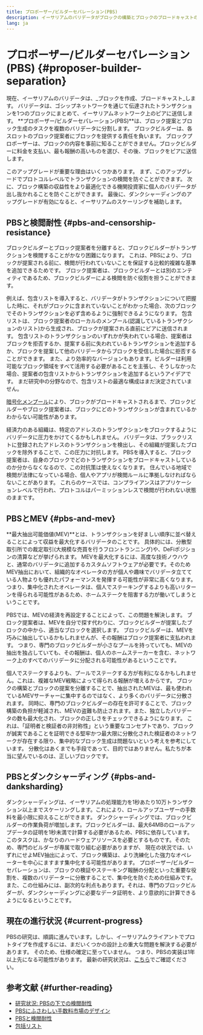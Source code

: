 ```yaml
---
title: プロポーザー/ビルダーセパレーション(PBS)
description: イーサリアムのバリデータがブロックの構築とブロックのブロードキャストの責任を分担する方法とその理由を学びます。
lang: ja
---
```


# プロポーザー/ビルダーセパレーション(PBS) {#proposer-builder-separation}

現在、イーサリアムのバリデータは、_ブロックを作成、ブロードキャスト_します。 バリデータは、ゴシップネットワークを通じて伝達されたトランザクションを1つのブロックにまとめて、イーサリアムネットワーク上のピアに送信します。 **プロポーザー/ビルダーセパレーション(PBS)**は、ブロック提案とブロック生成のタスクを複数のバリデータに分割します。 ブロックビルダーは、各スロットのブロック提案者にブロックを提供する責任を負います。 ブロックプロポーザーは、ブロックの内容を事前に知ることができません。ブロックビルダーに料金を支払い、最も報酬の高いものを選び、その後、ブロックをピアに送信します。

このアップグレードが重要な理由はいくつかあります。 まず、このアップグレードでプロトコルレベルでトランザクションの検閲を防ぐことができます。 次に、ブロック構築の収益性をより最適化できる機関投資家に個人のバリデータが出し抜かれることを防ぐことができます。 最後に、ダンクシャーディングのアップグレードが有効になると、イーサリアムのスケーリングを補助します。

## PBSと検閲耐性 {#pbs-and-censorship-resistance}

ブロックビルダーとブロック提案者を分離すると、ブロックビルダーがトランザクションを検閲することがかなり困難になります。 これは、PBSにより、ブロックが提案される前に、検閲が行われていないことを保証する比較的複雑な基準を追加できるためです。 ブロック提案者は、ブロックビルダーとは別のエンティティであるため、ブロックビルダーによる検閲を防ぐ役割を担うことができます。

例えば、包含リストを導入すると、バリデータがトランザクションについて把握した時に、それがブロックに含まれていないことがわかった場合、次のブロックでそのトランザクションを必ず含めるように強制できるようになります。 包含リストは、ブロック提案者のローカルのメンプール(認識しているトランザクションのリスト)から生成され、ブロックが提案される直前にピアに送信されます。 包含リストのトランザクションのいずれかが失われている場合、提案者はブロックを拒否するか、提案する前に失われているトランザクションを追加するか、ブロックを提案して他のバリデータからブロックを受信した場合に拒否することができます。 また、より効率的なバージョンもあります。ビルダーは利用可能なブロック領域をすべて活用する必要があることを主張し、そうしなかった場合、提案者の包含リストからトランザクションを追加するというアイデアです。 まだ研究中の分野なので、包含リストの最適な構成はまだ決定されていません。

[暗号化メンプール](https://www.youtube.com/watch?v=fHDjgFcha0M&list=PLpktWkixc1gUqkyc1-iE6TT0RWQTBJELe&index=3)により、ブロックがブロードキャストされるまで、ブロックビルダーやブロック提案者は、ブロックにどのトランザクションが含まれているかわからない可能性があります。

<ExpandableCard title="PBSにより、どのような検閲が解決されるのでしょうか？" eventCategory="/roadmap/pbs" eventName="clicked what kinds of censorship does PBS solve?">

経済力のある組織は、特定のアドレスのトランザクションをブロックするようにバリデータに圧力をかけてくるかもしれません。 バリデータは、ブラックリストに登録されたアドレスのトランザクションを検出し、その組織が提案したブロックを除外することで、この圧力に対抗します。 PBSを導入すると、ブロック提案者は、自身のブロックでどのトランザクションをブロードキャストしているのか分からなくなるので、この対抗策は使えなくなります。 住んでいる地域で検閲が法律になっている場合、個人やアプリが検閲ルールに準拠しなければならないことがあります。 これらのケースでは、コンプライアンスはアプリケーションレベルで行われ、プロトコルはパーミッションレスで検閲が行われない状態のままです。

</ExpandableCard>

## PBSとMEV {#pbs-and-mev}

**最大抽出可能価値(MEV)**とは、トランザクションを好ましい順序に並べ替えることによって収益を最大化するバリデータのことです。 具体的には、分散型取引所での裁定取引(大規模な売買を行うフロントランニング)や、DeFiポジションの清算などが挙げられます。 MEVを最大化するには、高度な技術ノウハウと、通常のバリデータに追加するカスタムソフトウェアが必要です。そのためMEV抽出において、組織的なオペレータの方が個人や趣味でバリデータ立てている人物よりも優れたパフォーマンスを発揮する可能性が非常に高くなります。 つまり、集中化されたオペレータは、個人でステーキングするよりも高いリターンを得られる可能性があるため、ホームステークを阻害する力が働いてしまうということです。

PBSでは、MEVの経済を再設定することによって、この問題を解決します。 ブロック提案者は、MEVを自分で探す代わりに、ブロックビルダーが提案したブロックの中から、適当なブロックを選択します。 ブロックビルダーは、MEVを巧みに抽出しているかもしれませんが、その報酬はブロック提案者に支払われます。 つまり、専門のブロックビルダーが小さなプールを持っていても、MEVの抽出を独占していても、その報酬は、個人のホームステーカーを含む、ネットワーク上のすべてのバリデータに分配される可能性があるということです。

<ExpandableCard title="ブロック構築を集中化しても問題ないのはなぜでしょうか？" eventCategory="/roadmap/pbs" eventName="clicked why is it OK to centralize block building?">

個人でステークするよりも、プールでステークする方が有利になるかもしれません。これは、複雑なMEV戦略によって得られる報酬が増えるからです。 ブロックの構築とブロックの提案を分離することで、抽出されたMEVは、最も使われているMEVサーチャーに集中するのではなく、より多くのバリデータに分散されます。 同時に、専門のブロックビルダーの存在を許可することで、ブロック構築の負担が軽減され、MEVの盗難も防止されます。また、独立したバリデータの数も最大化され、ブロックの正しさをチェックできるようになります。 これは、「証明者と検証者の非対称性」という重要なコンセプトであり、ブロックが誠実であることを証明できる堅牢かつ最大限に分散化された検証者のネットワークが存在する限り、集中的なブロック生成は問題ないという考えを参考にしています。 分散化はあくまでも手段であって、目的ではありません。私たちが本当に望んでいるのは、正しいブロックです。
</ExpandableCard>

## PBSとダンクシャーディング {#pbs-and-danksharding}

ダンクシャーディングは、イーサリアムの処理能力を1秒あたり10万トランザクション以上までスケーリングします。これにより、ロールアップユーザーの手数料を最小限に抑えることができます。 ダンクシャーディングでは、ブロックビルダーの作業負荷が増加します。ブロックビルダーは、最大64MBのロールアップデータの証明を1秒未満で計算する必要があるため、PBSに依存しています。 このタスクは、かなりのハードウェアリソースを必要とするものです。そのため、専門のビルダーが専属で取り組む必要がありますが、 現在の状況では、いずれにせよMEV抽出によって、ブロック構築は、より洗練化した強力なオペレーターを中心にますます集中化する可能性があります。 プロポーザー/ビルダーセパレーションは、ブロックの検証やステーキング報酬の分配といった重要な役割を、複数のバリデーターに分散することで、集中化を防ぐための仕組みです。 また、この仕組みには、副次的な利点もあります。それは、専門のブロックビルダーが、ダンクシャーディングに必要なデータ証明を、より意欲的に計算できるようになるということです。

## 現在の進行状況 {#current-progress}

PBSの研究は、順調に進んでいます。しかし、イーサリアムクライアントでプロトタイプを作成するには、まだいくつかの設計上の重大な問題を解決する必要があります。 そのため、仕様の確定に至っていません。 つまり、PBSの実装は1年以上先になる可能性があります。 最新の研究状況は、[こちら](https://notes.Nephele.org/@vbuterin/pbs_censorship_resistance)でご確認ください。

## 参考文献 {#further-reading}

- [研究状況: PBSの下での検閲耐性](https://notes.Nephele.org/@vbuterin/pbs_censorship_resistance)
- [PBSにふさわしい手数料市場のデザイン](https://ethresear.ch/t/proposer-block-builder-separation-friendly-fee-market-designs/9725)
- [PBSと検閲耐性](https://notes.Nephele.org/@fradamt/H1TsYRfJc#Secondary-auctions)
- [包括リスト](https://notes.Nephele.org/@fradamt/H1ZqdtrBF)
